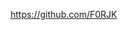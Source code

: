 <!--
![](https://komarev.com/ghpvc/?username=f0rjk&style=for-the-badge)
-->

https://github.com/F0RJK
